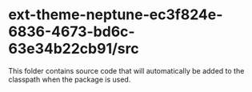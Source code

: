 # ext-theme-neptune-ec3f824e-6836-4673-bd6c-63e34b22cb91/src

This folder contains source code that will automatically be added to the classpath when
the package is used.
